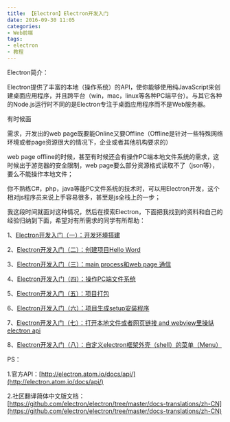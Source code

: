 ```yaml
---
title: 【Electron】Electron开发入门
date: 2016-09-30 11:05
categories:
- Web前端
tags:
- electron
- 教程
---
```

<div class="markdown_views">


Electron简介：   

Electron提供了丰富的本地（操作系统）的API，使你能够使用纯JavaScript来创建桌面应用程序，并且跨平台（win，mac，linux等各种PC端平台）。与其它各种的Node.js运行时不同的是Electron专注于桌面应用程序而不是Web服务器。

有时候面
<!--more-->
需求，开发出的web page既要能Online又要Offline（Offline是针对一些特殊网络环境或者page资源很大的情况下，企业或者其他机构要求的）   

web page offline的时候，甚至有时候还会有操作PC端本地文件系统的需求，这时候出于游览器的安全限制，web page要么部分资源格式读取不了（json等），要么不能操作本地文件；   

你不熟练C#，php，java等能PC文件系统的技术时，可以用Electron开发，这个相对js程序员来说上手容易很多，甚至是js全栈上的一步；

我这段时间就面对这种情况，然后在摸索Electron，下面把我找到的资料和自己的经验归纳到下面，希望对有所需求的同学有所帮助：

1、[Electron开发入门（一）：开发环境搭建](http://www.cnblogs.com/arvin0/p/6522036.html)   

2、[Electron开发入门（二）：创建项目Hello Word](http://www.cnblogs.com/arvin0/p/6522035.html)   

3、[Electron开发入门（三）：main process和web page 通信](http://www.cnblogs.com/arvin0/p/6522034.html)   

4、[Electron开发入门（四）：操作PC端文件系统](http://www.cnblogs.com/arvin0/p/6522033.html)   

5、[Electron开发入门（五）：项目打包](http://www.cnblogs.com/arvin0/p/6522032.html)   

6、[Electron开发入门（六）：项目生成setup安装程序](http://www.cnblogs.com/arvin0/p/6522013.html)   

7、[Electron开发入门（七）：打开本地文件或者网页链接 and webview里操纵electron api](http://www.cnblogs.com/arvin0/p/6522027.html)   

8、[Electron开发入门（八）：自定义electron框架外壳（shell）的菜单（Menu）](http://www.cnblogs.com/arvin0/p/6522026.html)

PS：   

1.官方API：[http://electron.atom.io/docs/api/](http://electron.atom.io/docs/api/)   

2.社区翻译简体中文版文档：[https://github.com/electron/electron/tree/master/docs-translations/zh-CN](https://github.com/electron/electron/tree/master/docs-translations/zh-CN)

</div>